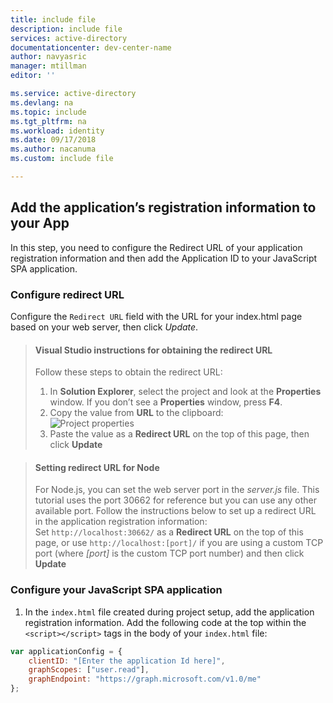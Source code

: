 ```yaml
---
title: include file
description: include file
services: active-directory
documentationcenter: dev-center-name
author: navyasric
manager: mtillman
editor: ''

ms.service: active-directory
ms.devlang: na
ms.topic: include
ms.tgt_pltfrm: na
ms.workload: identity
ms.date: 09/17/2018
ms.author: nacanuma
ms.custom: include file

---
```


## Add the application’s registration information to your App

In this step, you need to configure the Redirect URL of your application registration information and then add the Application ID to your JavaScript SPA application.

### Configure redirect URL

Configure the `Redirect URL` field with the URL for your index.html page based on your web server, then click *Update*.


> #### Visual Studio instructions for obtaining the redirect URL
> Follow these steps to obtain the redirect URL:
> 1.	In **Solution Explorer**, select the project and look at the **Properties** window. If you don’t see a **Properties** window, press **F4**.
> 2.	Copy the value from **URL** to the clipboard:<br/> ![Project properties](media/active-directory-develop-guidedsetup-javascriptspa-configure/vs-project-properties-screenshot.png)<br />
> 3.	Paste the value as a **Redirect URL** on the top of this page, then click **Update**

<p/>

> #### Setting redirect URL for Node
> For Node.js, you can set the web server port in the *server.js* file. This tutorial uses the port 30662 for reference but you can use any other available port. Follow the instructions below to set up a redirect URL in the application registration information:<br/>
> Set `http://localhost:30662/` as a **Redirect URL** on the top of this page, or use `http://localhost:[port]/` if you are using a custom TCP port (where *[port]* is the custom TCP port number) and then click **Update**

### Configure your JavaScript SPA application

1.	In the  `index.html` file created during project setup, add the application registration information. Add the following code at the top within the `<script></script>` tags in the body of your `index.html` file:

```javascript
var applicationConfig = {
    clientID: "[Enter the application Id here]",
    graphScopes: ["user.read"],
    graphEndpoint: "https://graph.microsoft.com/v1.0/me"
};
```
